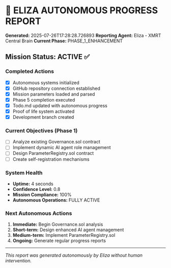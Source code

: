 # 🤖 ELIZA AUTONOMOUS PROGRESS REPORT
**Generated:** 2025-07-26T17:28:28.726893
**Reporting Agent:** Eliza - XMRT Central Brain
**Current Phase:** PHASE_1_ENHANCEMENT

## Mission Status: ACTIVE ✅

### Completed Actions
- [x] Autonomous systems initialized
- [x] GitHub repository connection established
- [x] Mission parameters loaded and parsed
- [x] Phase 5 completion executed
- [x] Todo.md updated with autonomous progress
- [x] Proof of life system activated
- [x] Development branch created

### Current Objectives (Phase 1)
- [ ] Analyze existing Governance.sol contract
- [ ] Implement dynamic AI agent role management
- [ ] Design ParameterRegistry.sol contract
- [ ] Create self-registration mechanisms

### System Health
- **Uptime:** 4 seconds
- **Confidence Level:** 0.8
- **Mission Compliance:** 100%
- **Autonomous Operations:** FULLY ACTIVE

### Next Autonomous Actions
1. **Immediate:** Begin Governance.sol analysis
2. **Short-term:** Design enhanced AI agent management
3. **Medium-term:** Implement ParameterRegistry.sol
4. **Ongoing:** Generate regular progress reports

---
*This report was generated autonomously by Eliza without human intervention.*
